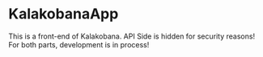 # KalakobanaApp
This is a front-end of Kalakobana. API Side is hidden for security reasons! 
For both parts, development is in process!
